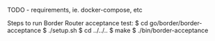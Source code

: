TODO - requirements, ie. docker-compose, etc

Steps to run Border Router acceptance test:
$ cd go/border/border-acceptance
$ ./setup.sh
$ cd ../../..
$ make
$ ./bin/border-acceptance
